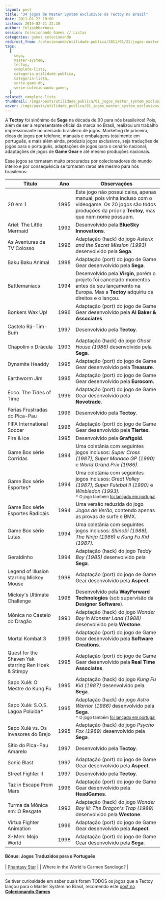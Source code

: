 ```yaml
---
layout: post
title: "34 jogos de Master System exclusivos da Tectoy no Brasil"
date: 2011-01-22 19:00
lastmod: 2019-02-21 22:30
author: felipebbarbosa
session: Colecionando Games // Listas
categories: games colecionando
redirect_from: /colecionando/utilidade-publica/2011/01/22/jogos-master-system-exclusivos-tectoy.html
tags:
  [
    sega,
    master-system,
    tectoy,
    complete-lists,
    categoria-utilidade-publica,
    categoria-lista,
    serie-game-db,
    serie-colecionando-games,
  ]
related: complete-lists
thumbnail: /imgs/posts/utilidade_publica/01_jogos_master_system_exclusivos_tectoy/post_thumbnail.jpg
cover: /imgs/posts/utilidade_publica/01_jogos_master_system_exclusivos_tectoy/post_header.jpg
---
```


A **Tectoy** foi sinônimo de **Sega** na década de 90 para nós brasileiros! Pois, além de ser a representante oficial da marca no Brasil, realizou um trabalho impressionante no mercado brasileiro de jogos. Marketing de primeira, dicas de jogos por telefone, manuais e embalagens totalmente em português, e mais além ainda, produziu jogos exclusivos, seja traduções de jogos para o português, adaptações de jogos para o cenário nacional, adaptações de jogos de **Game Gear** e até mesmo produções nacionais.

<!--more-->

Esse jogos se tornaram muito procurados por colecionadores do mundo inteiro e por consequência se tornaram raros até mesmo para nós brasileiros:

| Título                                              | Ano  | Observações                                                                                                                                                                                                                                                                    |
| --------------------------------------------------- | ---- | ------------------------------------------------------------------------------------------------------------------------------------------------------------------------------------------------------------------------------------------------------------------------------ |
| 20 em 1                                             | 1995 | Este jogo não possui caixa, apenas manual, pois vinha incluso com o videogame. Os 20 jogos são todos produções da própria **Tectoy**, mas que nem nome possuem.                                                                                                                |
| Ariel: The Little Mermaid                           | 1992 | Desenvolvido pela **BlueSky Innovations**.                                                                                                                                                                                                                                     |
| As Aventuras da TV Colosso                          | 1996 | Adaptação (hack) do jogo _Asterix and the Secret Mission (1993)_ desenvolvido pela **Sega**.                                                                                                                                                                                   |
| Baku Baku Animal                                    | 1998 | Adaptação (port) do jogo de Game Gear desenvolvido pela **Sega**.                                                                                                                                                                                                              |
| Battlemaniacs                                       | 1994 | Desenvolvido pela **Virgin**, porém o projeto foi cancelado momentos antes de seu lançamento na Europa. Mas a **Tectoy** adquiriu os direitos e o lançou.                                                                                                                      |
| Bonkers Wax Up!                                     | 1996 | Adaptação (port) do jogo de Game Gear desenvolvido pela **Al Baker & Associates**.                                                                                                                                                                                             |
| Castelo Rá-Tim-Bum                                  | 1997 | Desenvolvido pela **Tectoy**.                                                                                                                                                                                                                                                  |
| Chapolim x Drácula                                  | 1993 | Adaptação (hack) do jogo _Ghost House (1986)_ desenvolvido pela **Sega**.                                                                                                                                                                                                      |
| Dynamite Headdy                                     | 1995 | Adaptação (port) do jogo de Game Gear desenvolvido pela **Treasure**.                                                                                                                                                                                                          |
| Earthworm Jim                                       | 1995 | Adaptação (port) do jogo de Game Gear desenvolvido pela **Eurocom**.                                                                                                                                                                                                           |
| Ecco: The Tides of Time                             | 1996 | Adaptação (port) do jogo de Game Gear desenvolvido pela **Novotrade**.                                                                                                                                                                                                         |
| Férias Frustradas do Pica-Pau                       | 1996 | Desenvolvido pela **Tectoy**.                                                                                                                                                                                                                                                  |
| FIFA International Soccer                           | 1996 | Adaptação (port) do jogo de Game Gear desenvolvido pela **Tiertex**.                                                                                                                                                                                                           |
| Fire & Ice                                          | 1995 | Desenvolvido pela **Graftgold**.                                                                                                                                                                                                                                               |
| Game Box série Corridas                             | 1994 | Uma coletânia com seguintes jogos inclusos: _Super Cross (1987), Super Monaco GP (1990)_ e _World Grand Prix (1986)._                                                                                                                                                          |
| Game Box série Esportes\*                           | 1994 | Uma coletânia com seguintes jogos inclusos: _Great Volley (1987), Super Futebol II (1990)_ e _Winbledon (1993)._ <br><small>\* O jogo também [foi lançado em portugal](/colecionando/utilidade-publica/2012/07/08/lista-jogos-purple-releases-para-master-system.html)</small> |
| Game Box série Esportes Radicais                    | 1994 | Uma versão reduzida do jogo _Jogos de Verão_, contendo apenas as provas de surfe e BMX.                                                                                                                                                                                        |
| Game Box série Lutas                                | 1994 | Uma coletânia com seguintes jogos inclusos: _Shinobi (1988), The Ninja (1986)_ e _Kung Fu Kid (1987)._                                                                                                                                                                         |
| Geraldinho                                          | 1994 | Adaptação (hack) do jogo _Teddy Boy (1985)_ desenvolvido pela **Sega**.                                                                                                                                                                                                        |
| Legend of Illusion starring Mickey Mouse            | 1998 | Adaptação (port) do jogo de Game Gear desenvolvido pela **Aspect**.                                                                                                                                                                                                            |
| Mickey's Ultimate Challenge                         | 1998 | Desenvolvido pela **WayForward Technologies** (sob supervisão da **Designer Software**).                                                                                                                                                                                       |
| Mônica no Castelo do Dragão                         | 1991 | Adaptação (hack) do jogo _Wonder Boy in Monster Land (1988)_ desenvolvido pela **Westone**.                                                                                                                                                                                    |
| Mortal Kombat 3                                     | 1995 | Adaptação (port) do jogo de Game Gear desenvolvido pela **Software Creations**.                                                                                                                                                                                                |
| Quest for the Shaven Yak starring Ren Hoek & Stimpy | 1995 | Adaptação (port) do jogo de Game Gear desenvolvido pela **Real Time Associates**.                                                                                                                                                                                              |
| Sapo Xulé: O Mestre do Kung Fu                      | 1995 | Adaptação (hack) do jogo _Kung Fu Kid (1987)_ desenvolvido pela **Sega**.                                                                                                                                                                                                      |
| Sapo Xulé: S.O.S. Lagoa Poluída\*                   | 1995 | Adaptação (hack) do jogo _Astro Warrior (1986)_ desenvolvido pela **Sega**. <br><small>\* O jogo também [foi lançado em portugal](/colecionando/utilidade-publica/2012/07/08/lista-jogos-purple-releases-para-master-system.html)</small>                                      |
| Sapo Xulé vs. Os Invasores do Brejo                 | 1995 | Adaptação (hack) do jogo _Psycho Fox (1989)_ desenvolvido pela **Sega**.                                                                                                                                                                                                       |
| Sítio do Pica-Pau Amarelo                           | 1997 | Desenvolvido pela **Tectoy**.                                                                                                                                                                                                                                                  |
| Sonic Blast                                         | 1997 | Adaptação (port) do jogo de Game Gear desenvolvido pela **Aspect**.                                                                                                                                                                                                            |
| Street Fighter II                                   | 1997 | Desenvolvido pela **Tectoy**.                                                                                                                                                                                                                                                  |
| Taz in Escape From Mars                             | 1996 | Adaptação (port) do jogo de Game Gear desenvolvido pela **HeadGames**.                                                                                                                                                                                                         |
| Turma da Mônica em: O Resgate                       | 1993 | Adaptação (hack) do jogo _Wonder Boy III: The Dragon's Trap (1989)_ desenvolvido pela **Westone**.                                                                                                                                                                             |
| Virtua Fighter Animation                            | 1996 | Adaptação (port) do jogo de Game Gear desenvolvido pela **Aspect**.                                                                                                                                                                                                            |
| X-Men: Mojo World                                   | 1998 | Adaptação (port) do jogo de Game Gear desenvolvido pela **Sega**.                                                                                                                                                                                                              |

#### Bônus: Jogos Traduzidos para o Português

| [Phantasy Star](/colecionando/mosca-branca/2011/04/09/phantasy-star-tectoy.html) |
| Where in the World is Carmen Sandiego? |

---

Se tiver curiosidade em saber quais foram TODOS os jogos que a Tectoy lançou para o Master System no Brasil, recomendo este [post no **Colecionando.Games**](https://blog.colecionando.games/lista-completa-master-system-tectoy/)